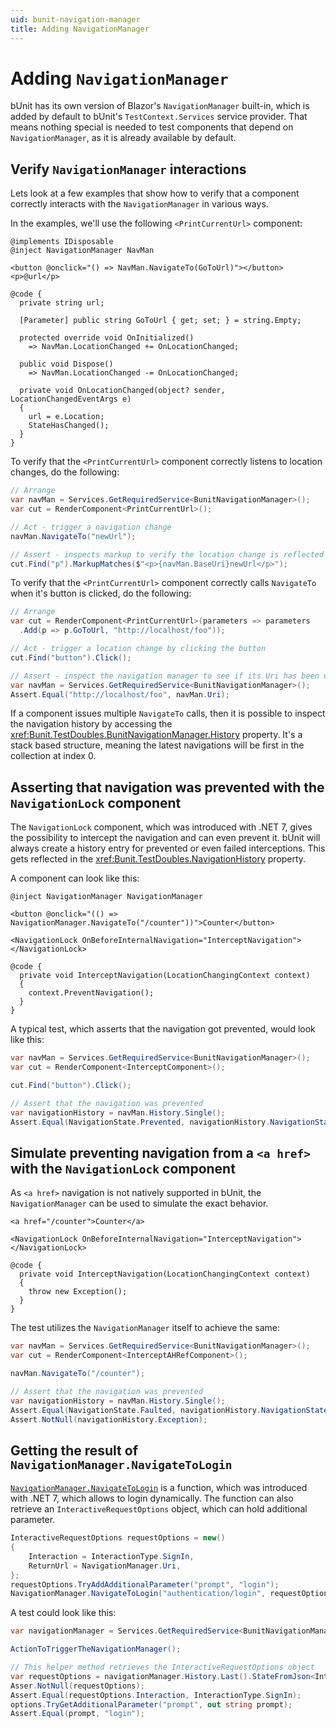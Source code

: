 ```yaml
---
uid: bunit-navigation-manager
title: Adding NavigationManager
---
```


# Adding `NavigationManager`

bUnit has its own version of Blazor's `NavigationManager` built-in, which is added by default to bUnit's `TestContext.Services` service provider. That means nothing special is needed to test components that depend on `NavigationManager`, as it is already available by default.

## Verify `NavigationManager` interactions

Lets look at a few examples that show how to verify that a component correctly interacts with the `NavigationManager` in various ways.

In the examples, we'll use the following `<PrintCurrentUrl>` component:

```cshtml
@implements IDisposable
@inject NavigationManager NavMan

<button @onclick="() => NavMan.NavigateTo(GoToUrl)"></button>
<p>@url</p>

@code {
  private string url;

  [Parameter] public string GoToUrl { get; set; } = string.Empty;

  protected override void OnInitialized()
    => NavMan.LocationChanged += OnLocationChanged;

  public void Dispose()
    => NavMan.LocationChanged -= OnLocationChanged;

  private void OnLocationChanged(object? sender, LocationChangedEventArgs e)
  {
    url = e.Location;
    StateHasChanged();
  }
}
```

To verify that the `<PrintCurrentUrl>` component correctly listens to location changes, do the following:

```csharp
// Arrange
var navMan = Services.GetRequiredService<BunitNavigationManager>();
var cut = RenderComponent<PrintCurrentUrl>();

// Act - trigger a navigation change
navMan.NavigateTo("newUrl");

// Assert - inspects markup to verify the location change is reflected there
cut.Find("p").MarkupMatches($"<p>{navMan.BaseUri}newUrl</p>");
```

To verify that the `<PrintCurrentUrl>` component correctly calls `NavigateTo` when it's button is clicked, do the following:

```csharp
// Arrange
var cut = RenderComponent<PrintCurrentUrl>(parameters => parameters
  .Add(p => p.GoToUrl, "http://localhost/foo"));

// Act - trigger a location change by clicking the button
cut.Find("button").Click();

// Assert - inspect the navigation manager to see if its Uri has been updated.
var navMan = Services.GetRequiredService<BunitNavigationManager>();
Assert.Equal("http://localhost/foo", navMan.Uri);
```

If a component issues multiple `NavigateTo` calls, then it is possible to inspect the navigation history by accessing the <xref:Bunit.TestDoubles.BunitNavigationManager.History> property. It's a stack based structure, meaning the latest navigations will be first in the collection at index 0.

## Asserting that navigation was prevented with the `NavigationLock` component

The `NavigationLock` component, which was introduced with .NET 7, gives the possibility to intercept the navigation and can even prevent it. bUnit will always create a history entry for prevented or even failed interceptions. This gets reflected in the <xref:Bunit.TestDoubles.NavigationHistory> property.

A component can look like this:
```razor
@inject NavigationManager NavigationManager

<button @onclick="(() => NavigationManager.NavigateTo("/counter"))">Counter</button>

<NavigationLock OnBeforeInternalNavigation="InterceptNavigation"></NavigationLock>

@code {
  private void InterceptNavigation(LocationChangingContext context)
  {
    context.PreventNavigation();
  }
}
```

A typical test, which asserts that the navigation got prevented, would look like this:

```csharp
var navMan = Services.GetRequiredService<BunitNavigationManager>();
var cut = RenderComponent<InterceptComponent>();

cut.Find("button").Click();

// Assert that the navigation was prevented
var navigationHistory = navMan.History.Single();
Assert.Equal(NavigationState.Prevented, navigationHistory.NavigationState);
```

## Simulate preventing navigation from a `<a href>` with the `NavigationLock` component

As `<a href>` navigation is not natively supported in bUnit, the `NavigationManager` can be used to simulate the exact behavior.

```razor
<a href="/counter">Counter</a>

<NavigationLock OnBeforeInternalNavigation="InterceptNavigation"></NavigationLock>

@code {
  private void InterceptNavigation(LocationChangingContext context)
  {
    throw new Exception();
  }
}
```

The test utilizes the `NavigationManager` itself to achieve the same:

```csharp
var navMan = Services.GetRequiredService<BunitNavigationManager>();
var cut = RenderComponent<InterceptAHRefComponent>();

navMan.NavigateTo("/counter");

// Assert that the navigation was prevented
var navigationHistory = navMan.History.Single();
Assert.Equal(NavigationState.Faulted, navigationHistory.NavigationState);
Assert.NotNull(navigationHistory.Exception);
```

## Getting the result of `NavigationManager.NavigateToLogin`
[`NavigationManager.NavigateToLogin`](https://learn.microsoft.com/en-us/dotnet/api/microsoft.aspnetcore.components.navigationmanager.navigateto?view=aspnetcore-7.0) is a function, which was introduced with .NET 7, which allows to login dynamically. The function can also retrieve an `InteractiveRequestOptions` object, which can hold additional parameter.

```csharp
InteractiveRequestOptions requestOptions = new()
{
    Interaction = InteractionType.SignIn,
    ReturnUrl = NavigationManager.Uri,
};
requestOptions.TryAddAdditionalParameter("prompt", "login");
NavigationManager.NavigateToLogin("authentication/login", requestOptions);
```

A test could look like this:
```csharp
var navigationManager = Services.GetRequiredService<BunitNavigationManager>();

ActionToTriggerTheNavigationManager();

// This helper method retrieves the InteractiveRequestOptions object
var requestOptions = navigationManager.History.Last().StateFromJson<InteractiveRequestOptions>();
Asser.NotNull(requestOptions);
Assert.Equal(requestOptions.Interaction, InteractionType.SignIn);
options.TryGetAdditionalParameter("prompt", out string prompt);
Assert.Equal(prompt, "login");
```